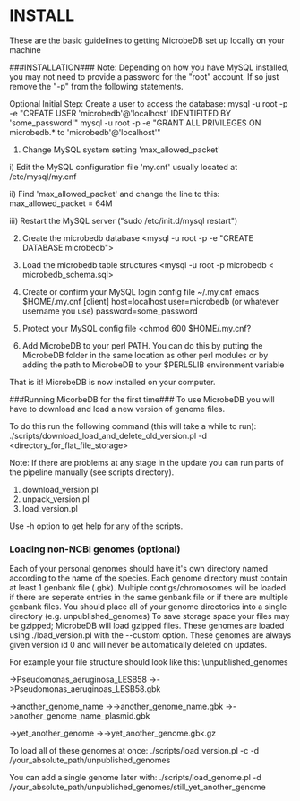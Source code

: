 INSTALL
=
These are the basic guidelines to getting MicrobeDB set up locally on your machine

###INSTALLATION###
Note: Depending on how you have MySQL installed, you may not need to provide a password for the "root" account. If so just remove the "-p" from the following statements.  

Optional Initial Step: Create a user to access the database:
mysql -u root -p -e "CREATE USER 'microbedb'@'localhost' IDENTIFITED BY 'some_password'"
mysql -u root -p -e "GRANT ALL PRIVILEGES ON microbedb.* to 'microbedb'@'localhost'"

1. Change MySQL system setting 'max_allowed_packet'

i)   Edit the MySQL configuration file 'my.cnf' usually located at /etc/mysql/my.cnf 

ii)  Find 'max_allowed_packet' and change the line to this:
     max_allowed_packet  = 64M

iii) Restart the MySQL server ("sudo /etc/init.d/mysql restart")

2. Create the microbedb database
   <mysql -u root -p -e "CREATE DATABASE microbedb">

3. Load the microbedb table structures
   <mysql -u root -p microbedb < microbedb_schema.sql>

4. Create or confirm your MySQL login config file ~/.my.cnf
emacs $HOME/.my.cnf
  [client]
  host=localhost
  user=microbedb (or whatever username you use)
  password=some_password

5. Protect your MySQL config file
   <chmod 600 $HOME/.my.cnf?

6. Add MicrobeDB to your perl PATH. You can do this by putting the MicrobeDB folder in the same location as other perl modules or by adding the path to MicrobeDB to your $PERL5LIB environment variable

That is it! MicrobeDB is now installed on your computer.

###Running MicorbeDB for the first time###
To use MicrobeDB you will have to download and load a new version of genome files. 

To do this run the following command (this will take a while to run):
./scripts/download_load_and_delete_old_version.pl -d <directory_for_flat_file_storage>

Note: If there are problems at any stage in the update you can run parts of the pipeline manually (see scripts directory).
1. download_version.pl
2. unpack_version.pl
3. load_version.pl

Use -h option to get help for any of the scripts.

### Loading non-NCBI genomes (optional) ###
Each of your personal genomes should have it's own directory named according to the name of the species. 
Each genome directory must contain at least 1 genbank file (.gbk). 
Multiple contigs/chromosomes will be loaded if there are seperate entries in the same genbank file or if there are multiple genbank files. 
You should place all of your genome directories into a single directory (e.g. unpublished_genomes)
To save storage space your files may be gzipped; MicrobeDB will load gzipped files. 
These genomes are loaded using ./load_version.pl with the --custom option. These genomes are always given version id 0 and will never be automatically deleted on updates. 

For example your file structure should look like this:
\unpublished_genomes

\->Pseudomonas_aeruginosa_LESB58
\->->Pseudomonas_aeruginoas_LESB58.gbk

\->another_genome_name
\->->another_genome_name.gbk
\->->another_genome_name_plasmid.gbk

\->yet_another_genome
\->->yet_another_genome.gbk.gz

To load all of these genomes at once:
./scripts/load_version.pl -c -d /your_absolute_path/unpublished_genomes

You can add a single genome later with:
./scripts/load_genome.pl -d /your_absolute_path/unpublished_genomes/still_yet_another_genome
